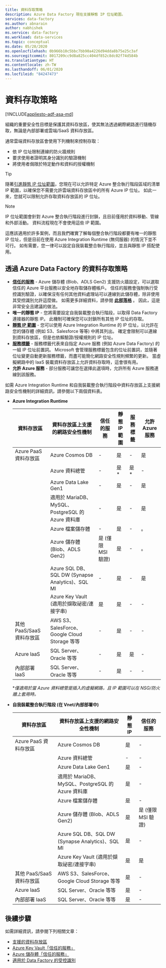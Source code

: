 ```yaml
---
title: 資料存取策略
description: Azure Data Factory 現在支援靜態 IP 位址範圍。
services: data-factory
ms.author: abnarain
author: nabhishek
ms.service: data-factory
ms.workload: data-services
ms.topic: conceptual
ms.date: 05/28/2020
ms.openlocfilehash: 0b966b10c5bbc7bb90a4226d94dda8b75e25c3af
ms.sourcegitcommit: 8017209cc9d8a825cc404df852c8dc02f74d584b
ms.translationtype: HT
ms.contentlocale: zh-TW
ms.lasthandoff: 06/01/2020
ms.locfileid: "84247473"
---
```

# <a name="data-access-strategies"></a>資料存取策略

[!INCLUDE[appliesto-adf-asa-md](includes/appliesto-adf-asa-md.md)]

組織的重要安全性目標是保護其資料存放區，使其無法透過網際網路進行隨機存取，無論是內部部署或雲端/SaaS 資料存放區。 

通常雲端資料存放區會使用下列機制來控制存取：
* 依 IP 位址限制連線的防火牆規則
* 要求使用者證明其身分識別的驗證機制
* 將使用者侷限於特定動作和資料的授權機制

> [!TIP]
> 隨著[引進靜態 IP 位址範圍](https://docs.microsoft.com/azure/data-factory/azure-integration-runtime-ip-addresses)，您現在可以允許特定 Azure 整合執行階段區域的清單 IP 範圍，以確保您不需要允許雲端資料存放區中的所有 Azure IP 位址。 如此一來，您就可以限制允許存取資料存放區的 IP 位址。

> [!NOTE] 
> IP 位址範圍會針對 Azure 整合執行階段進行封鎖，且目前僅用於資料移動、管線和外部活動。 資料流程現在不會使用這些 IP 範圍。 

這應該適用於許多案例，而且我們確實了解每個整合執行階段都要有唯一的靜態 IP 位址，但是目前在使用 Azure Integration Runtime (無伺服器) 的情況下並不可行。 如有需要，您一律可以設定自我裝載整合執行階段，並且與靜態 IP 搭配使用。 

## <a name="data-access-strategies-through-azure-data-factory"></a>透過 Azure Data Factory 的資料存取策略

* **[信任的服務](https://docs.microsoft.com/azure/storage/common/storage-network-security#exceptions)** - Azure 儲存體 (Blob、ADLS Gen2) 支援防火牆設定，可以選取信任的 Azure 平台服務以安全地存取儲存體帳戶。 信任的服務會強制執行受控識別驗證，以確保沒有任何其他資料處理站可以連線到此儲存體，除非使用其受控識別允許這麼做。 如需更多詳細資料，請參閱 **[此部落格](https://techcommunity.microsoft.com/t5/azure-data-factory/data-factory-is-now-a-trusted-service-in-azure-storage-and-azure/ba-p/964993)** 。 因此，這是非常安全且建議的做法。 
* **唯一的靜態 IP** - 您將需要設定自我裝載整合執行階段，以取得 Data Factory 連接器的靜態 IP。 此機制可確保您可以封鎖所有其他 IP 位址的存取。 
* **[靜態 IP 範圍](https://docs.microsoft.com/azure/data-factory/azure-integration-runtime-ip-addresses)** - 您可以使用 Azure Integration Runtime 的 IP 位址，以允許在您的儲存體 (例如 S3、Salesforce 等等) 中將其列出。 確定會限制可以連線到資料存放區，但是也依賴驗證/授權規則的 IP 位址。
* **[服務標籤](https://docs.microsoft.com/azure/virtual-network/service-tags-overview)** - 服務標籤代表來自指定 Azure 服務 (例如 Azure Data Factory) 的一組 IP 位址前置詞。 Microsoft 會管理服務標籤包含的位址前置詞，並隨著位址變更自動更新服務標籤，而盡可能簡化網路安全性規則頻繁的更新。 當虛擬網路中的 IaaS 裝載資料存放區上允許資料存取時，這會很有用。
* **允許 Azure 服務** - 部分服務可讓您在選擇此選項時，允許所有 Azure 服務連線到該服務。 

如需 Azure Integration Runtime 和自我裝載整合執行階段中資料存放區上支援網路安全性機制的詳細資訊，請參閱以下兩個資料表。  
* **Azure Integration Runtime**

    | 資料存放區                  | 資料存放區上支援的網路安全性機制         | 信任的服務     | 靜態 IP 範圍 | 服務標籤 | 允許 Azure 服務 |
    |------------------------------|-------------------------------------------------------------|---------------------|-----------------|--------------|----------------------|
    | Azure PaaS 資料存放區       | Azure Cosmos DB                                             | -                   | 是             | -            | 是                  |
    |                              | Azure 資料總管                                         | -                   | 是*            | 是*         | -                    |
    |                              | Azure Data Lake Gen1                                        | -                   | 是             | -            | 是                  |
    |                              | 適用於 MariaDB、MySQL、PostgreSQL 的 Azure 資料庫               | -                   | 是             | -            | 是                  |
    |                              | Azure 檔案儲存體                                          | -                   | 是             | -            | 。                    |
    |                              | Azure 儲存體 (Blob、ADLS Gen2)                             | 是 (僅限 MSI 驗證) | 是             | -            | 。                    |
    |                              | Azure SQL DB、SQL DW (Synapse Analytics)、SQL Ml          | -                   | 是             | -            | 是                  |
    |                              | Azure Key Vault (適用於擷取祕密/連接字串) | 是                 | 是             | -            | -                    |
    | 其他 PaaS/SaaS 資料存放區 | AWS S3、SalesForce、Google Cloud Storage 等等            | -                   | 是             | -            | -                    |
    | Azure laaS                   | SQL Server、Oracle 等等                                  | -                   | 是             | 是          | -                    |
    | 內部部署 laaS              | SQL Server、Oracle 等等                                  | -                   | 是             | -            | -                    |
    
    **僅適用於當 Azure 資料總管是插入的虛擬網路，且 IP 範圍可以在 NSG/防火牆上套用時。* 

* **自我裝載整合執行階段 (在 Vnet/內部部署中)**
    
    | 資料存放區                  | 資料存放區上支援的網路安全性機制         | 靜態 IP | 信任的服務  |
    |--------------------------------|---------------------------------------------------------------|-----------|---------------------|
    | Azure PaaS 資料存放區       | Azure Cosmos DB                                               | 是       | -                   |
    |                                | Azure 資料總管                                           | -         | -                   |
    |                                | Azure Data Lake Gen1                                          | 是       | -                   |
    |                                | 適用於 MariaDB、MySQL、PostgreSQL 的 Azure 資料庫               | 是       | -                   |
    |                                | Azure 檔案儲存體                                            | 是       | -                   |
    |                                | Azure 儲存體 (Blob、ADLS Gen2)                             | 是       | 是 (僅限 MSI 驗證) |
    |                                | Azure SQL DB、SQL DW (Synapse Analytics)、SQL Ml          | 是       | -                   |
    |                                | Azure Key Vault (適用於擷取祕密/連接字串) | 是       | 是                 |
    | 其他 PaaS/SaaS 資料存放區 | AWS S3、SalesForce、Google Cloud Storage 等等              | 是       | -                   |
    | Azure laaS                     | SQL Server、Oracle 等等                                  | 是       | -                   |
    | 內部部署 laaS              | SQL Server、Oracle 等等                                  | 是       | -                   |    

## <a name="next-steps"></a>後續步驟

如需詳細資訊，請參閱下列相關文章：
* [支援的資料存放區](https://docs.microsoft.com/azure/data-factory/copy-activity-overview#supported-data-stores-and-formats)
* [Azure Key Vault「信任的服務」](https://docs.microsoft.com/azure/key-vault/key-vault-overview-vnet-service-endpoints#trusted-services)
* [Azure 儲存體「信任的服務」](https://docs.microsoft.com/azure/storage/common/storage-network-security#trusted-microsoft-services)
* [適用於 Data Factory 的受控識別](https://docs.microsoft.com/azure/data-factory/data-factory-service-identity)
